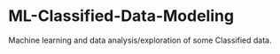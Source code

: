 # ML-Classified-Data-Modeling
Machine learning and data analysis/exploration of some Classified data.
